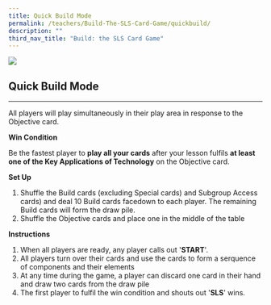 ```yaml
---
title: Quick Build Mode
permalink: /teachers/Build-The-SLS-Card-Game/quickbuild/
description: ""
third_nav_title: "Build: the SLS Card Game"
---
```


![](../../../media/images/category/quickbuildmode.png)    

Quick Build Mode
-----------

---

 All players will play simultaneously in their play area in response to the Objective card.

**Win Condition**

 Be the fastest player to **play all your cards** after your lesson fulfils **at least one of the Key Applications of Technology** on the Objective card.

**Set Up**

1. Shuffle the Build cards (excluding Special cards) and Subgroup Access cards) and deal 10 Build cards facedown to each player. The remaining Build cards will form the draw pile.
2. Shuffle the Objective cards and place one in the middle of the table
 
**Instructions**

1. When all players are ready, any player calls out '**START**'.
2. All players turn over their cards and use the cards to form a serquence of components and their elements
3. At any time during the game, a player can discard one card in their hand and draw two cards from the draw pile
4. The first player to fulfil the win condition and shouts out '**SLS**' wins.